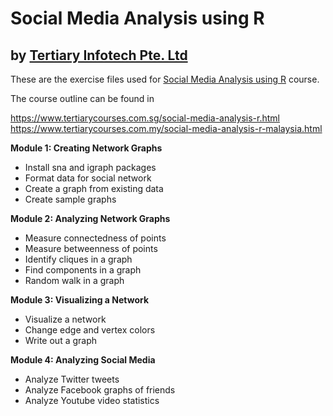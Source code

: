 # Social Media Analysis using R
## by [Tertiary Infotech Pte. Ltd](https://www.tertiarycourses.com.sg/)

These are the exercise files used for [Social Media Analysis using R](https://www.tertiarycourses.com.sg/social-media-analysis-r.html) course. 

The course outline can be found in 

https://www.tertiarycourses.com.sg/social-media-analysis-r.html
https://www.tertiarycourses.com.my/social-media-analysis-r-malaysia.html

<p><strong>Module 1: Creating Network Graphs</strong></p>
<ul>
<li>Install sna and igraph packages</li>
<li>Format data for social network</li>
<li>Create a graph from existing data</li>
<li>Create sample graphs</li>
</ul>
<p><strong>Module 2: Analyzing Network Graphs</strong></p>
<ul>
<li>Measure connectedness of points</li>
<li>Measure betweenness of points</li>
<li>Identify cliques in a graph</li>
<li>Find components in a graph</li>
<li>Random walk in a graph</li>
</ul>
<p><strong>Module 3: Visualizing a Network</strong></p>
<ul>
<li>Visualize a network</li>
<li>Change edge and vertex colors</li>
<li>Write out a graph</li>
</ul>
<p><strong>Module 4: Analyzing Social Media</strong></p>
<ul>
<li>Analyze Twitter tweets</li>
<li>Analyze Facebook graphs of friends</li>
<li>Analyze Youtube video statistics</li>
</ul>
<p></p>
